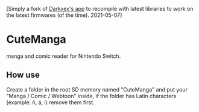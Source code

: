 [Simply a fork of [Darkxex's app](https://github.com/darkxex/CuteManga) to recompile with latest libraries to work on the latest firmwares (of the time). 2021-05-07]

# CuteManga
manga and comic reader for Nintendo Switch.

How use
---------------------------
Create a folder in the root SD memory named "CuteManga" and put your "Manga / Comic / Webtoon" inside, if the folder has Latin characters (example: ñ, á, í) remove them first.
